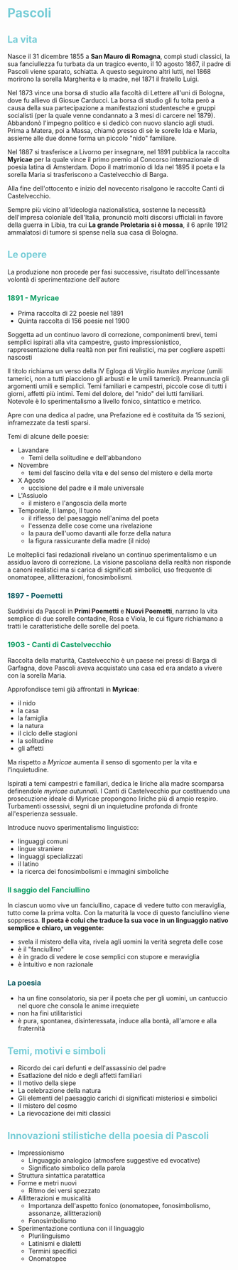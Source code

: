 # <span style="color:#78CDD7">Pascoli</span>

## <span style="color:#78CDD7">La vita</span>

Nasce il 31 dicembre 1855 a **San Mauro di Romagna**, compì studi classici, la sua fanciullezza fu turbata da un tragico evento, il 10 agosto 1867, il padre di Pascoli viene sparato, schiatta. A questo seguirono altri lutti, nel 1868 morirono la sorella Margherita e la madre, nel 1871 il fratello Luigi.

Nel 1873 vince una borsa di studio alla facoltà di Lettere all'uni di Bologna, dove fu allievo di Giosue Carducci. La borsa di studio gli fu tolta però a causa della sua partecipazione a manifestazioni studentesche e gruppi socialisti (per la quale venne condannato a 3 mesi di carcere nel 1879). Abbandonò l'impegno politico e si dedicò con nuovo slancio agli studi. Prima a Matera, poi a Massa, chiamò presso di sè le sorelle Ida e Maria, assieme alle due donne forma un piccolo "nido" familiare.

Nel 1887 si trasferisce a Livorno per insegnare, nel 1891 pubblica la raccolta **Myricae** per la quale vince il primo premio al Concorso internazionale di poesia latina di Amsterdam. Dopo il matrimonio di Ida nel 1895 il poeta e la sorella Maria si trasferiscono a Castelvecchio di Barga.

Alla fine dell'ottocento e inizio del novecento risalgono le raccolte Canti di Castelvecchio.

Sempre più vicino all'ideologia nazionalistica, sostenne la necessità dell'impresa coloniale dell'Italia, pronunciò molti discorsi ufficiali in favore della guerra in Libia, tra cui **La grande Proletaria si è mossa**, il 6 aprile 1912 ammalatosi di tumore si spense nella sua casa di Bologna.

## <span style="color:#78CDD7">Le opere</span>

La produzione non procede per fasi successive, risultato dell'incessante volontà di sperimentazione dell'autore

### <span style="color:#0D9C63">**1891 - Myricae**</span>

- Prima raccolta di 22 poesie nel 1891
- Quinta raccolta di 156 poesie nel 1900

Soggetta ad un continuo lavoro di correzione, componimenti brevi, temi semplici ispirati alla vita campestre, gusto impressionistico, rappresentazione della realtà non per fini realistici, ma per cogliere aspetti nascosti

Il titolo richiama un verso della IV Egloga di Virgilio *humiles myricae* (umili tamerici, non a tutti piacciono gli arbusti e le umili tamerici). Preannuncia gli argomenti umili e semplici. Temi familiari e campestri, piccole cose di tutti i giorni, affetti più intimi. Temi del dolore, del "nido" dei lutti familiari. Notevole è lo sperimentalismo a livello fonico, sintattico e metrico.

Apre con una dedica al padre, una Prefazione ed è costituita da 15 sezioni, inframezzate da testi sparsi.

Temi di alcune delle poesie:

- Lavandare
	- Temi della solitudine e dell'abbandono
- Novembre
	- temi del fascino della vita e del senso del mistero e della morte
- X Agosto
	- uccisione del padre e il male universale
- L'Assiuolo
	- il mistero e l'angoscia della morte
- Temporale, Il lampo, Il tuono
	- il riflesso del paesaggio nell'anima del poeta
	- l'essenza delle cose come una rivelazione
	- la paura dell'uomo davanti alle forze della natura
	- la figura rassicurante della madre (il nido)

Le molteplici fasi redazionali rivelano un continuo sperimentalismo e un assiduo lavoro di correzione. La visione pascoliana della realtà non risponde a canoni realistici ma si carica di significati simbolici, uso frequente di onomatopee, allitterazioni, fonosimbolismi.

### <span style="color:#0D5C63">1897 - Poemetti</span>

Suddivisi da Pascoli in **Primi Poemetti** e **Nuovi Poemetti**, narrano la vita semplice di due sorelle contadine, Rosa e Viola, le cui figure richiamano a tratti le caratteristiche delle sorelle del poeta.

### <span style="color:#0D9C63">**1903 - Canti di Castelvecchio**</span>

Raccolta della maturità, Castelvecchio è un paese nei pressi di Barga di Garfagna, dove Pascoli aveva acquistato una casa ed era andato a vivere con la sorella Maria.

Approfondisce temi già affrontati in **Myricae**:
- il nido
- la casa
- la famiglia
- la natura
- il ciclo delle stagioni
- la solitudine
- gli affetti

Ma rispetto a *Myricae* aumenta il senso di sgomento per la vita e l'inquietudine.

Ispirati a temi campestri e familiari, dedica le liriche alla madre scomparsa definendole *myricae autunnali*. I Canti di Castelvecchio pur costituendo una prosecuzione ideale di Myricae propongono liriche più di ampio respiro. Turbamenti ossessivi, segni di un inquietudine profonda di fronte all'esperienza sessuale.

Introduce nuovo sperimentalismo linguistico:
- linguaggi comuni
- lingue straniere
- linguaggi specializzati
- il latino
- la ricerca dei fonosimbolismi e immagini simboliche

### <span style="color:#0D9C63">**Il saggio del Fanciullino**</span>

In ciascun uomo vive un fanciullino, capace di vedere tutto con meraviglia, tutto come la prima volta. Con la maturità la voce di questo fanciullino viene soppressa.
**Il poeta è colui che traduce la sua voce in un linguaggio nativo semplice e chiaro, un veggente:**

- svela il mistero della vita, rivela agli uomini la verità segreta delle cose
- è il "fanciullino"
- è in grado di vedere le cose semplici con stupore e meraviglia
- è intuitivo e non razionale

### <span style="color:#0D5C63">La poesia</span>

- ha un fine consolatorio, sia per il poeta che per gli uomini, un cantuccio nel quore che consola le anime irrequiete
- non ha fini utilitaristici
- è pura, spontanea, disinteressata, induce alla bontà, all'amore e alla fraternità

## <span style="color:#78CDD7">Temi, motivi e simboli</span>

- Ricordo dei cari defunti e dell'assassinio del padre
- Esatlazione del nido e degli affetti familiari
- Il motivo della siepe
- La celebrazione della natura
- Gli elementi del paesaggio carichi di significati misteriosi e simbolici
- Il mistero del cosmo
- La rievocazione dei miti classici

## <span style="color:#78CDD7">Innovazioni stilistiche della poesia di Pascoli</span>

- Impressionismo
	- Linguaggio analogico (atmosfere suggestive ed evocative)
	- Significato simbolico della parola
- Struttura sintattica paratattica
- Forme e metri nuovi
	- Ritmo dei versi spezzato
- Allitterazioni e musicalità
	- Importanza dell'aspetto fonico (onomatopee, fonosimbolismo, assonanze, allitterazioni)
	- Fonosimbolismo
- Sperimentazione contiuna con il linguaggio
	- Plurilinguismo
	- Latinismi e dialetti
	- Termini specifici
	- Onomatopee

